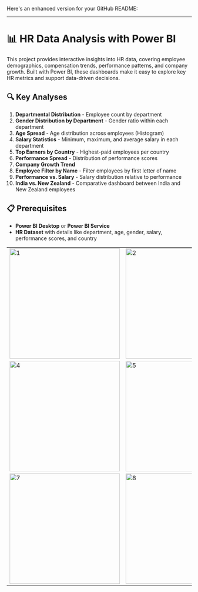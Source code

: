 Here's an enhanced version for your GitHub README:

---

# 📊 HR Data Analysis with Power BI

This project provides interactive insights into HR data, covering employee demographics, compensation trends, performance patterns, and company growth. Built with Power BI, these dashboards make it easy to explore key HR metrics and support data-driven decisions.

## 🔍 Key Analyses

1. **Departmental Distribution** - Employee count by department
2. **Gender Distribution by Department** - Gender ratio within each department
3. **Age Spread** - Age distribution across employees (Histogram)
4. **Salary Statistics** - Minimum, maximum, and average salary in each department
5. **Top Earners by Country** - Highest-paid employees per country
6. **Performance Spread** - Distribution of performance scores
7. **Company Growth Trend** 
8. **Employee Filter by Name** - Filter employees by first letter of name
9. **Performance vs. Salary** - Salary distribution relative to performance
10. **India vs. New Zealand** - Comparative dashboard between India and New Zealand employees


## 📋 Prerequisites

- **Power BI Desktop** or **Power BI Service**
- **HR Dataset** with details like department, age, gender, salary, performance scores, and country





<table>
  <tr>
    <td><img alt="1" width="300" src="https://drive.google.com/uc?id=12G_sDbBr6hgi6NZs_lMN_9JTPtX8zibG"></td>
    <td><img alt="2" width="300" src="https://drive.google.com/uc?id=1Zyg3SF1FoO5G2JS38y-bFYEyMOs2F8uA"></td>
    <td><img alt="3" width="300" src="https://drive.google.com/uc?id=1AfNKEEMMcf4IRpAnbyCvNpOBo5ef38WN"></td>
  </tr>
  <tr>
    <td><img alt="4" width="300" src="https://drive.google.com/uc?id=1arqs1w-a47x6wiI6fyLH9KnxeJ_gew4L"></td>
    <td><img alt="5" width="300" src="https://drive.google.com/uc?id=1tWWrS6RgMPCk40a9-SPG6Jobko0lbP5C"></td>
    <td><img alt="6" width="300" src="https://drive.google.com/uc?id=14tUSv4vxDLXNZDK6lOU60xIhiLxlX4qP"></td>
  </tr>
  <tr>
    <td><img alt="7" width="300" src="https://drive.google.com/uc?id=1ZSJTYnjIb0wkrUorvgR9btCEojuatu4d"></td>
    <td><img alt="8" width="300" src="https://drive.google.com/uc?id=1JLZeC8AwSMJyX69xlbhodrz8uuYxJ26v"></td>
    <td><img alt="9" width="300" src="https://drive.google.com/uc?id=1GUye8WdIhnNr9IUQNzH_cSiPY_3N6uCH"></td>
  </tr>
</table>
